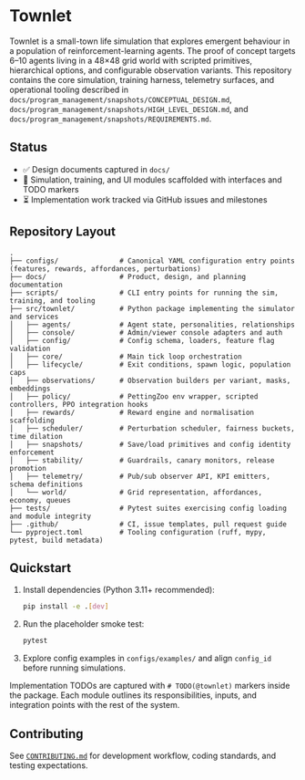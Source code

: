 # Townlet

Townlet is a small-town life simulation that explores emergent behaviour in a population of reinforcement-learning agents. The proof of concept targets 6–10 agents living in a 48×48 grid world with scripted primitives, hierarchical options, and configurable observation variants. This repository contains the core simulation, training harness, telemetry surfaces, and operational tooling described in `docs/program_management/snapshots/CONCEPTUAL_DESIGN.md`, `docs/program_management/snapshots/HIGH_LEVEL_DESIGN.md`, and `docs/program_management/snapshots/REQUIREMENTS.md`.

## Status

- ✅ Design documents captured in `docs/`
- 🚧 Simulation, training, and UI modules scaffolded with interfaces and TODO markers
- ⏳ Implementation work tracked via GitHub issues and milestones

## Repository Layout

```
.
├── configs/               # Canonical YAML configuration entry points (features, rewards, affordances, perturbations)
├── docs/                  # Product, design, and planning documentation
├── scripts/               # CLI entry points for running the sim, training, and tooling
├── src/townlet/           # Python package implementing the simulator and services
│   ├── agents/            # Agent state, personalities, relationships
│   ├── console/           # Admin/viewer console adapters and auth
│   ├── config/            # Config schema, loaders, feature flag validation
│   ├── core/              # Main tick loop orchestration
│   ├── lifecycle/         # Exit conditions, spawn logic, population caps
│   ├── observations/      # Observation builders per variant, masks, embeddings
│   ├── policy/            # PettingZoo env wrapper, scripted controllers, PPO integration hooks
│   ├── rewards/           # Reward engine and normalisation scaffolding
│   ├── scheduler/         # Perturbation scheduler, fairness buckets, time dilation
│   ├── snapshots/         # Save/load primitives and config identity enforcement
│   ├── stability/         # Guardrails, canary monitors, release promotion
│   ├── telemetry/         # Pub/sub observer API, KPI emitters, schema definitions
│   └── world/             # Grid representation, affordances, economy, queues
├── tests/                 # Pytest suites exercising config loading and module integrity
├── .github/               # CI, issue templates, pull request guide
└── pyproject.toml         # Tooling configuration (ruff, mypy, pytest, build metadata)
```

## Quickstart

1. Install dependencies (Python 3.11+ recommended):
   ```bash
   pip install -e .[dev]
   ```
2. Run the placeholder smoke test:
   ```bash
   pytest
   ```
3. Explore config examples in `configs/examples/` and align `config_id` before running simulations.

Implementation TODOs are captured with `# TODO(@townlet)` markers inside the package. Each module outlines its responsibilities, inputs, and integration points with the rest of the system.

## Contributing

See [`CONTRIBUTING.md`](CONTRIBUTING.md) for development workflow, coding standards, and testing expectations.
